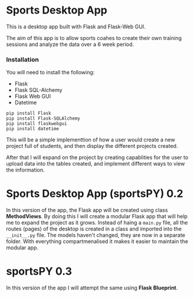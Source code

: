 # Sports Desktop App #

This is a desktop app built with Flask and Flask-Web GUI.

The aim of this app is to allow sports coahes to create their own training sessions and analyze the data over a 6 week period.

### Installation ###
You will need to install the following:
- Flask
- Flask SQL-Alchemy
- Flask Web GUI
- Datetime 
```
pip install Flask
pip install Flask-SQLAlchemy
pip install flaskwebgui
pip install datetime
```

This will be a simple implementtion of how a user would create a new project full of students, and then display the different projects created.

After that I will expand on the project by creating capablities for the user to upload data into the tables created, and implement different ways to view the information.


# Sports Desktop App (sportsPY) 0.2 #

In this version of the app, the Flask app will be created using class **MethodViews**.  By doing this I will create a modular Flask app that will help me to expand the project as it grows.  Instead of haing a `main.py` file, all the routes (pages) of the desktop is created in a class and imported into the `__init__.py` file.  The models haven't changed, they are now in a separate folder.  With everything compartmenalised it makes it easier to maintain the modular app.


# sportsPY 0.3 #

In this version of the app I will attempt the same using **Flask Blueprint**.
